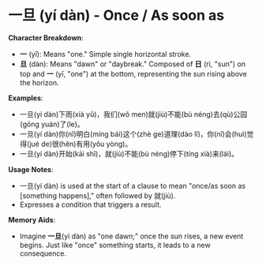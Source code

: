 # **一旦 (yí dàn) - Once / As soon as**

**Character Breakdown**:  
- **一** (yī): Means "one." Simple single horizontal stroke.  
- **旦** (dàn): Means "dawn" or "daybreak." Composed of **日** (rì, "sun") on top and **一** (yī, "one") at the bottom, representing the sun rising above the horizon.

**Examples**:  
- 一旦(yí dàn)下雨(xià yǔ)，我们(wǒ men)就(jiù)不能(bù néng)去(qù)公园(gōng yuán)了(le)。  
- 一旦(yí dàn)你(nǐ)明白(míng bái)这个(zhè ge)道理(dào lǐ)，你(nǐ)会(huì)觉得(jué de)很(hěn)有用(yǒu yòng)。  
- 一旦(yí dàn)开始(kāi shǐ)，就(jiù)不能(bù néng)停下(tíng xià)来(lái)。

**Usage Notes**:  
- 一旦(yí dàn) is used at the start of a clause to mean "once/as soon as [something happens]," often followed by 就(jiù).  
- Expresses a condition that triggers a result.

**Memory Aids**:  
- Imagine **一旦**(yí dàn) as "one dawn;" once the sun rises, a new event begins. Just like "once" something starts, it leads to a new consequence.